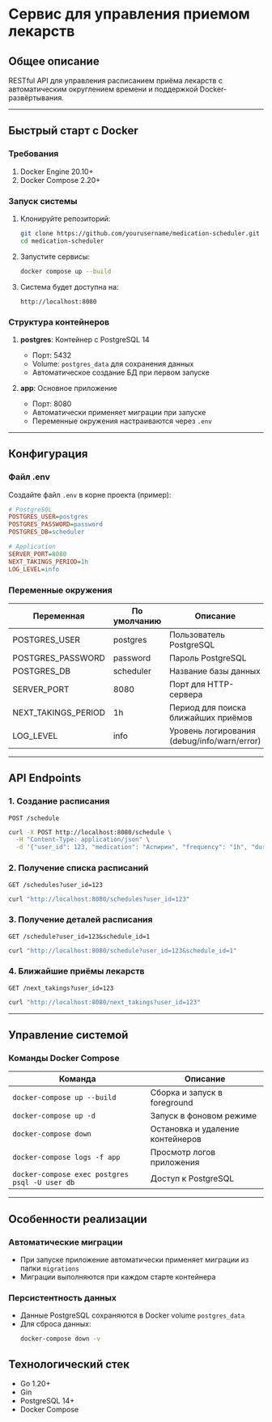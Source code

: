 # Сервис для управления приемом лекарств

## Общее описание
RESTful API для управления расписанием приёма лекарств с автоматическим округлением времени и поддержкой Docker-развёртывания.

---

## Быстрый старт с Docker

### Требования
1. Docker Engine 20.10+
2. Docker Compose 2.20+

### Запуск системы
1. Клонируйте репозиторий:
   ```bash
   git clone https://github.com/yourusername/medication-scheduler.git
   cd medication-scheduler
   ```

2. Запустите сервисы:
   ```bash
   docker compose up --build
   ```

3. Система будет доступна на:
   ```
   http://localhost:8080
   ```

### Структура контейнеров
1. **postgres**: Контейнер с PostgreSQL 14
   - Порт: 5432
   - Volume: `postgres_data` для сохранения данных
   - Автоматическое создание БД при первом запуске

2. **app**: Основное приложение
   - Порт: 8080
   - Автоматически применяет миграции при запуске
   - Переменные окружения настраиваются через `.env`

---

## Конфигурация

### Файл .env
Создайте файл `.env` в корне проекта (пример):
```ini
# PostgreSQL
POSTGRES_USER=postgres
POSTGRES_PASSWORD=password
POSTGRES_DB=scheduler

# Application
SERVER_PORT=8080
NEXT_TAKINGS_PERIOD=1h
LOG_LEVEL=info
```

### Переменные окружения
| Переменная               | По умолчанию     | Описание                          |
|--------------------------|------------------|-----------------------------------|
| POSTGRES_USER            | postgres         | Пользователь PostgreSQL           |
| POSTGRES_PASSWORD        | password         | Пароль PostgreSQL                 |
| POSTGRES_DB              | scheduler        | Название базы данных              |
| SERVER_PORT              | 8080             | Порт для HTTP-сервера             |
| NEXT_TAKINGS_PERIOD      | 1h               | Период для поиска ближайших приёмов |
| LOG_LEVEL                | info             | Уровень логирования (debug/info/warn/error) |

---

## API Endpoints

### 1. Создание расписания
`POST /schedule`
```bash
curl -X POST http://localhost:8080/schedule \
  -H "Content-Type: application/json" \
  -d '{"user_id": 123, "medication": "Аспирин", "frequency": "1h", "duration": "24h"}'
```

### 2. Получение списка расписаний
`GET /schedules?user_id=123`
```bash
curl "http://localhost:8080/schedules?user_id=123"
```

### 3. Получение деталей расписания
`GET /schedule?user_id=123&schedule_id=1`
```bash
curl "http://localhost:8080/schedule?user_id=123&schedule_id=1"
```

### 4. Ближайшие приёмы лекарств
`GET /next_takings?user_id=123`
```bash
curl "http://localhost:8080/next_takings?user_id=123"
```

---

## Управление системой

### Команды Docker Compose
| Команда                          | Описание                              |
|----------------------------------|---------------------------------------|
| `docker-compose up --build`      | Сборка и запуск в foreground         |
| `docker-compose up -d`           | Запуск в фоновом режиме              |
| `docker-compose down`            | Остановка и удаление контейнеров     |
| `docker-compose logs -f app`     | Просмотр логов приложения            |
| `docker-compose exec postgres psql -U user db` | Доступ к PostgreSQL |

---

## Особенности реализации

### Автоматические миграции
- При запуске приложение автоматически применяет миграции из папки `migrations`
- Миграции выполняются при каждом старте контейнера

### Персистентность данных
- Данные PostgreSQL сохраняются в Docker volume `postgres_data`
- Для сброса данных:
  ```bash
  docker-compose down -v
  ```

## Технологический стек
- Go 1.20+
- Gin
- PostgreSQL 14+
- Docker Compose
